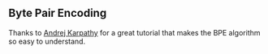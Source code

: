 ## Byte Pair Encoding

Thanks to [Andrej Karpathy](https://youtu.be/zduSFxRajkE) for a great tutorial that makes the BPE algorithm so easy to understand.
